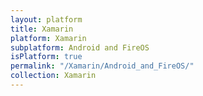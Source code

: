 ```yaml
---
layout: platform
title: Xamarin
platform: Xamarin
subplatform: Android and FireOS
isPlatform: true
permalink: "/Xamarin/Android_and_FireOS/"
collection: Xamarin
---
```

